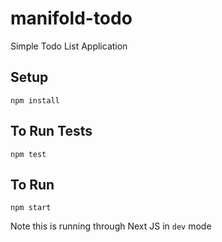 # manifold-todo
Simple Todo List Application

## Setup
`npm install`

## To Run Tests
`npm test`

## To Run
`npm start`

Note this is running through Next JS in `dev` mode

